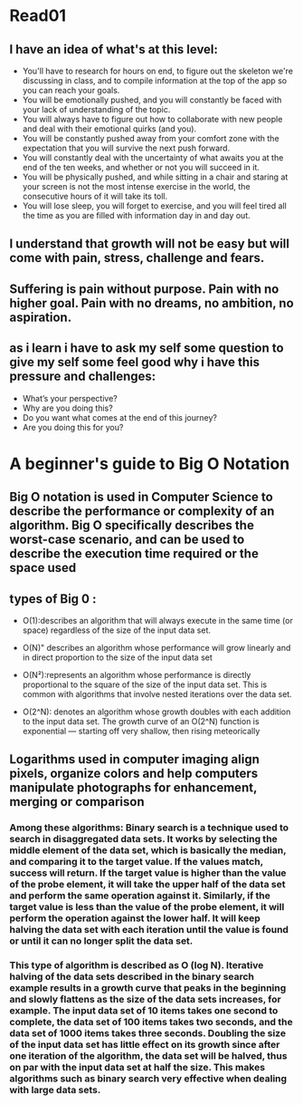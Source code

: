 # Read01

## I have an idea of what's at this level:

* You'll have to research for hours on end, to figure out the skeleton we're discussing in class, and to compile information at the top of the app so you can reach your goals.
* You will be emotionally pushed, and you will constantly be faced with your lack of understanding of the topic.
* You will always have to figure out how to collaborate with new people and deal with their emotional quirks (and you).
* You will be constantly pushed away from your comfort zone with the expectation that you will survive the next push forward.
* You will constantly deal with the uncertainty of what awaits you at the end of the ten weeks, and whether or not you will succeed in it.
* You will be physically pushed, and while sitting in a chair and staring at your screen is not the most intense exercise in the world, the consecutive hours of it will take its toll.
* You will lose sleep, you will forget to exercise, and you will feel tired all the time as you are filled with information day in and day out.

## I understand that growth will not be easy but will come with pain, stress, challenge and fears.

## Suffering is pain without purpose. Pain with no higher goal. Pain with no dreams, no ambition, no aspiration.

## as i learn i have to ask my self some question  to give my self some feel good why i have this pressure and challenges:

* What’s your perspective?
* Why are you doing this?
* Do you want what comes at the end of this journey?
* Are you doing this for you?

# A beginner's guide to Big O Notation

## Big O notation is used in Computer Science to describe the performance or complexity of an algorithm. Big O specifically describes the worst-case scenario, and can be used to describe the execution time required or the space used 

## types of Big 0 :

* O(1):describes an algorithm that will always execute in the same time (or space) regardless of the size of the input data set.

* O(N)" describes an algorithm whose performance will grow linearly and in direct proportion to the size of the input data set

* O(N²):represents an algorithm whose performance is directly proportional to the square of the size of the input data set. This is common with algorithms that involve nested iterations over the data set.

* O(2^N): denotes an algorithm whose growth doubles with each addition to the input data set. The growth curve of an O(2^N) function is exponential — starting off very shallow, then rising meteorically

## Logarithms used in computer imaging align pixels, organize colors and help computers manipulate photographs for enhancement, merging or comparison

### Among these algorithms: Binary search is a technique used to search in disaggregated data sets. It works by selecting the middle element of the data set, which is basically the median, and comparing it to the target value. If the values ​​match, success will return. If the target value is higher than the value of the probe element, it will take the upper half of the data set and perform the same operation against it. Similarly, if the target value is less than the value of the probe element, it will perform the operation against the lower half. It will keep halving the data set with each iteration until the value is found or until it can no longer split the data set.

### This type of algorithm is described as O (log N). Iterative halving of the data sets described in the binary search example results in a growth curve that peaks in the beginning and slowly flattens as the size of the data sets increases, for example. The input data set of 10 items takes one second to complete, the data set of 100 items takes two seconds, and the data set of 1000 items takes three seconds. Doubling the size of the input data set has little effect on its growth since after one iteration of the algorithm, the data set will be halved, thus on par with the input data set at half the size. This makes algorithms such as binary search very effective when dealing with large data sets.
